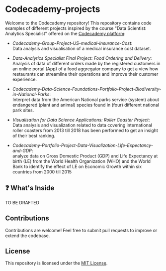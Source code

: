 # Codecademy-projects
Welcome to the Codecademy repository! This repository contains code examples of different projects inspired by the course "Data Scientist: Analytics Specialist" offered on the [Codecademy platform](https://www.codecademy.com/):

- _Codecademy-Group-Project-US-medical-Insurance-Cost_:  
  Data analysis and visualisation of a medical insurance cost dataset.
  
- _Data-Analytics Specialist Final Project: Food Ordering and Delivery_:     
  Analysis of data of different orders made by the registered customers in an online portal (App) of a food aggregator company to get a view how restaurants can streamline their operations and improve their customer experience.
  
- _Codecademy-Data-Science-Foundations-Portfolio-Project-Biodiversity-in-National-Parks_:  
  Interpret data from the American National parks service (system) about endangered (plant and animal) species found in (four) different national park sites.
  
- _Visualisation for Data Science Applications: Roller Coaster Project_:  
  Data analysis and visualization related to data covering international roller coasters from 2013 till 2018 has been performed to get an insight of their best ranking.

- _Codecademy-Portfolio-Project-Data-Visualization-Life-Expectancy-and-GDP_:  
  analyze data on Gross Domestic Product (GDP) and Life Expectancy at birth (LE) from the World Health Organization (WHO) and the World Bank to identify the effect of LE on Economic Growth within six countries from 2000 till 2015


## ❓ What's Inside
TO BE DRAFTED 

## Contributions
Contributions are welcome! Feel free to submit pull requests to improve or extend the codebase.

## License
This repository is licensed under the [MIT License](https://opensource.org/license/MIT).



